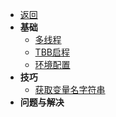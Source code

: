 * [返回](../README.md)
* **基础**
    * [多线程](./00_thread.md)
    * [TBB启程](./00_tbb.md)
    * [环境配置](./01_path.md)
* **技巧**
    * [获取变量名字符串](./02_CPP_NODE_STYLE_READ_FLOAT.md)  
* **问题与解决**
    


